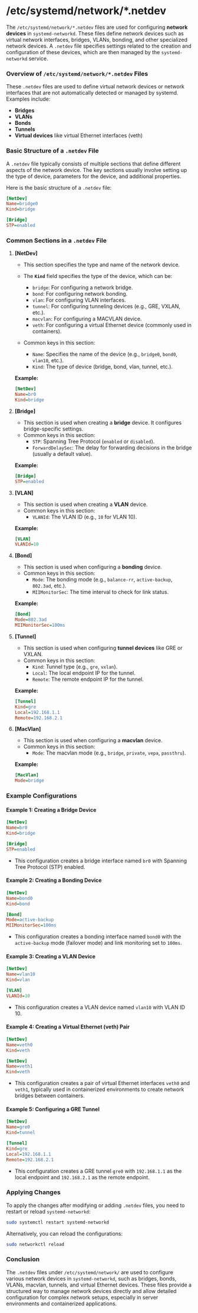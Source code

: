 # /etc/systemd/network/*.netdev
The `/etc/systemd/network/*.netdev` files are used for configuring **network devices** in `systemd-networkd`. These files define network devices such as virtual network interfaces, bridges, VLANs, bonding, and other specialized network devices. A `.netdev` file specifies settings related to the creation and configuration of these devices, which are then managed by the `systemd-networkd` service.

### Overview of `/etc/systemd/network/*.netdev` Files

These `.netdev` files are used to define virtual network devices or network interfaces that are not automatically detected or managed by systemd. Examples include:
- **Bridges**
- **VLANs**
- **Bonds**
- **Tunnels**
- **Virtual devices** like virtual Ethernet interfaces (veth)

### Basic Structure of a `.netdev` File

A `.netdev` file typically consists of multiple sections that define different aspects of the network device. The key sections usually involve setting up the type of device, parameters for the device, and additional properties.

Here is the basic structure of a `.netdev` file:

```ini
[NetDev]
Name=bridge0
Kind=bridge

[Bridge]
STP=enabled
```

### Common Sections in a `.netdev` File

1. **[NetDev]**
   - This section specifies the type and name of the network device.
   - The **`Kind`** field specifies the type of the device, which can be:
     - `bridge`: For configuring a network bridge.
     - `bond`: For configuring network bonding.
     - `vlan`: For configuring VLAN interfaces.
     - `tunnel`: For configuring tunneling devices (e.g., GRE, VXLAN, etc.).
     - `macvlan`: For configuring a MACVLAN device.
     - `veth`: For configuring a virtual Ethernet device (commonly used in containers).

   - Common keys in this section:
     - `Name`: Specifies the name of the device (e.g., `bridge0`, `bond0`, `vlan10`, etc.).
     - `Kind`: The type of device (bridge, bond, vlan, tunnel, etc.).

   **Example:**
   ```ini
   [NetDev]
   Name=br0
   Kind=bridge
   ```

2. **[Bridge]**
   - This section is used when creating a **bridge** device. It configures bridge-specific settings.
   - Common keys in this section:
     - `STP`: Spanning Tree Protocol (`enabled` or `disabled`).
     - `ForwardDelaySec`: The delay for forwarding decisions in the bridge (usually a default value).
   
   **Example:**
   ```ini
   [Bridge]
   STP=enabled
   ```

3. **[VLAN]**
   - This section is used when creating a **VLAN** device.
   - Common keys in this section:
     - `VLANId`: The VLAN ID (e.g., `10` for VLAN 10).
   
   **Example:**
   ```ini
   [VLAN]
   VLANId=10
   ```

4. **[Bond]**
   - This section is used when configuring a **bonding** device.
   - Common keys in this section:
     - `Mode`: The bonding mode (e.g., `balance-rr`, `active-backup`, `802.3ad`, etc.).
     - `MIIMonitorSec`: The time interval to check for link status.

   **Example:**
   ```ini
   [Bond]
   Mode=802.3ad
   MIIMonitorSec=100ms
   ```

5. **[Tunnel]**
   - This section is used when configuring **tunnel devices** like GRE or VXLAN.
   - Common keys in this section:
     - `Kind`: Tunnel type (e.g., `gre`, `vxlan`).
     - `Local`: The local endpoint IP for the tunnel.
     - `Remote`: The remote endpoint IP for the tunnel.
   
   **Example:**
   ```ini
   [Tunnel]
   Kind=gre
   Local=192.168.1.1
   Remote=192.168.2.1
   ```

6. **[MacVlan]**
   - This section is used when configuring a **macvlan** device.
   - Common keys in this section:
     - `Mode`: The macvlan mode (e.g., `bridge`, `private`, `vepa`, `passthru`).
   
   **Example:**
   ```ini
   [MacVlan]
   Mode=bridge
   ```

### Example Configurations

#### Example 1: Creating a Bridge Device

```ini
[NetDev]
Name=br0
Kind=bridge

[Bridge]
STP=enabled
```

- This configuration creates a bridge interface named `br0` with Spanning Tree Protocol (STP) enabled.

#### Example 2: Creating a Bonding Device

```ini
[NetDev]
Name=bond0
Kind=bond

[Bond]
Mode=active-backup
MIIMonitorSec=100ms
```

- This configuration creates a bonding interface named `bond0` with the `active-backup` mode (failover mode) and link monitoring set to `100ms`.

#### Example 3: Creating a VLAN Device

```ini
[NetDev]
Name=vlan10
Kind=vlan

[VLAN]
VLANId=10
```

- This configuration creates a VLAN device named `vlan10` with VLAN ID 10.

#### Example 4: Creating a Virtual Ethernet (veth) Pair

```ini
[NetDev]
Name=veth0
Kind=veth

[NetDev]
Name=veth1
Kind=veth
```

- This configuration creates a pair of virtual Ethernet interfaces `veth0` and `veth1`, typically used in containerized environments to create network bridges between containers.

#### Example 5: Configuring a GRE Tunnel

```ini
[NetDev]
Name=gre0
Kind=tunnel

[Tunnel]
Kind=gre
Local=192.168.1.1
Remote=192.168.2.1
```

- This configuration creates a GRE tunnel `gre0` with `192.168.1.1` as the local endpoint and `192.168.2.1` as the remote endpoint.

### Applying Changes

To apply the changes after modifying or adding `.netdev` files, you need to restart or reload `systemd-networkd`:

```bash
sudo systemctl restart systemd-networkd
```

Alternatively, you can reload the configurations:

```bash
sudo networkctl reload
```

### Conclusion

The `.netdev` files under `/etc/systemd/network/` are used to configure various network devices in `systemd-networkd`, such as bridges, bonds, VLANs, macvlan, tunnels, and virtual Ethernet devices. These files provide a structured way to manage network devices directly and allow detailed configuration for complex network setups, especially in server environments and containerized applications.
